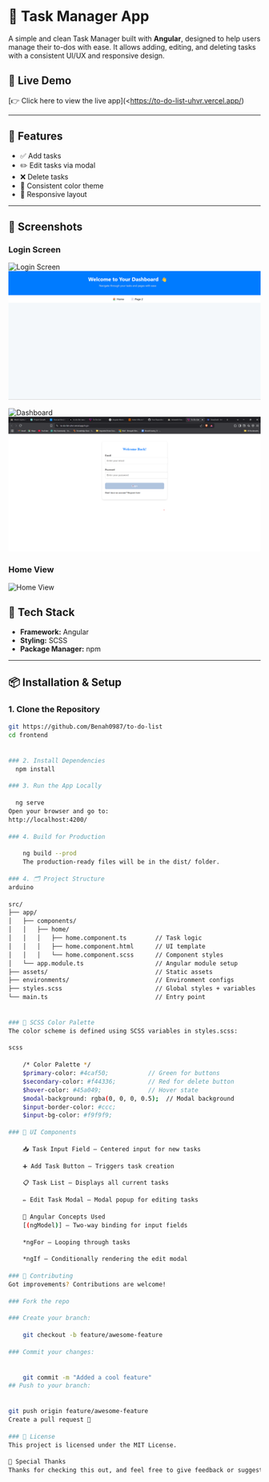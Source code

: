 # 📝 Task Manager App

A simple and clean Task Manager built with **Angular**, designed to help users manage their to-dos with ease. It allows adding, editing, and deleting tasks with a consistent UI/UX and responsive design.

## 🔗 Live Demo

[👉 Click here to view the live app](<https://to-do-list-uhvr.vercel.app/)

---

## 🚀 Features

- ✅ Add tasks
- ✏️ Edit tasks via modal
- ❌ Delete tasks
- 🎨 Consistent color theme
- 📱 Responsive layout

---

## 📸 Screenshots

### Login Screen
![Login Screen](Screenshot%202025-04-15%20231459.png)
![alt text](frontend/assets/Home.png)

![Dashboard](dashboard.png)
![alt text](frontend/assets/login.png)

### Home View
![Home View](Home.png)

## 🧰 Tech Stack

- **Framework:** Angular
- **Styling:** SCSS
- **Package Manager:** npm

---

## 📦 Installation & Setup

### 1. Clone the Repository

```bash
git https://github.com/Benah0987/to-do-list
cd frontend


### 2. Install Dependencies
  npm install

### 3. Run the App Locally

  ng serve
Open your browser and go to:
http://localhost:4200/

### 4. Build for Production

    ng build --prod
    The production-ready files will be in the dist/ folder.

### 4. 🗂️ Project Structure
arduino

src/
├── app/
│   ├── components/
│   │   ├── home/
│   │   │   ├── home.component.ts        // Task logic
│   │   │   ├── home.component.html      // UI template
│   │   │   └── home.component.scss      // Component styles
│   └── app.module.ts                    // Angular module setup
├── assets/                              // Static assets
├── environments/                        // Environment configs
├── styles.scss                          // Global styles + variables
└── main.ts                              // Entry point


### 🎨 SCSS Color Palette
The color scheme is defined using SCSS variables in styles.scss:

scss

    /* Color Palette */
    $primary-color: #4caf50;           // Green for buttons
    $secondary-color: #f44336;         // Red for delete button
    $hover-color: #45a049;             // Hover state
    $modal-background: rgba(0, 0, 0, 0.5);  // Modal background
    $input-border-color: #ccc;
    $input-bg-color: #f9f9f9;

### 🧱 UI Components

    📥 Task Input Field – Centered input for new tasks

    ➕ Add Task Button – Triggers task creation

    📋 Task List – Displays all current tasks

    ✏️ Edit Task Modal – Modal popup for editing tasks

    🧠 Angular Concepts Used
    [(ngModel)] – Two-way binding for input fields

    *ngFor – Looping through tasks

    *ngIf – Conditionally rendering the edit modal

### 🤝 Contributing
Got improvements? Contributions are welcome!

### Fork the repo

### Create your branch:

    git checkout -b feature/awesome-feature

### Commit your changes:


    git commit -m "Added a cool feature"
## Push to your branch:


git push origin feature/awesome-feature
Create a pull request 🚀

### 📄 License
This project is licensed under the MIT License.

🙌 Special Thanks
Thanks for checking this out, and feel free to give feedback or suggestions!